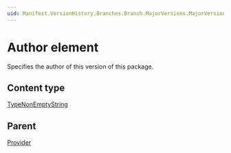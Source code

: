 ```yaml
---
uid: Manifest.VersionHistory.Branches.Branch.MajorVersions.MajorVersion.MinorVersions.MinorVersion.CUVersions.CU.Provider.Author
---
```


# Author element

Specifies the author of this version of this package.

## Content type

[TypeNonEmptyString](xref:Manifest-TypeNonEmptyString)

## Parent

[Provider](xref:Manifest.VersionHistory.Branches.Branch.MajorVersions.MajorVersion.MinorVersions.MinorVersion.CUVersions.CU.Provider)
